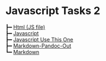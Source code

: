 # Javascript Tasks 2

┣━ [Html (JS file)](html.js)  
┣━ [Javascript](javascript.html)  
┣━ [Javascript Use This One](javascript_USE_THIS_ONE.html)  
┣━ [Markdown-Pandoc-Out](markdown-pandoc-out.html)  
┗━ [Markdown](markdown.html)